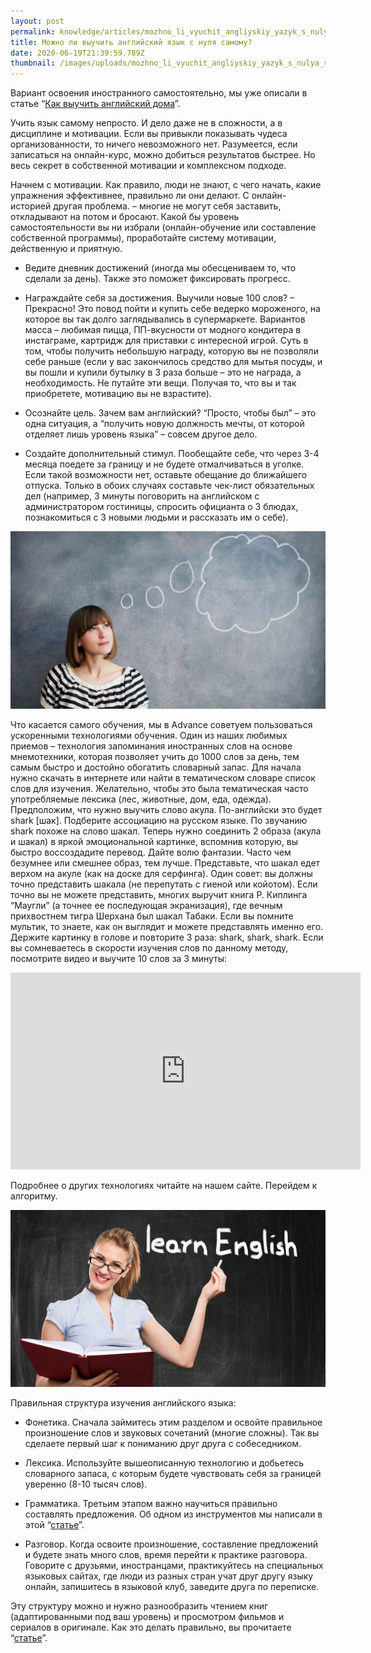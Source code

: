 ```yaml
---
layout: post
permalink: knowledge/articles/mozhno_li_vyuchit_angliyskiy_yazyk_s_nulya_samomu/index.html
title: Можно ли выучить английский язык с нуля самому?
date: 2020-06-19T21:39:59.789Z
thumbnail: /images/uploads/mozhno_li_vyuchit_angliyskiy_yazyk_s_nulya_samomu-01.jpg
---
```

Вариант освоения иностранного самостоятельно, мы уже описали в статье “[Как выучить английский дома](../kak_vyuchit_angliyskiy_doma/index.html)”. 

Учить язык самому непросто. И дело даже не в сложности, а в дисциплине и мотивации. Если вы привыкли показывать чудеса организованности, то ничего невозможного нет. Разумеется, если записаться на онлайн-курс, можно добиться результатов быстрее. Но весь секрет в собственной мотивации и комплексном подходе. 

Начнем с мотивации. Как правило, люди не знают, с чего начать, какие упражнения эффективнее, правильно ли они делают. С онлайн-историей другая проблема. – многие не могут себя заставить, откладывают на потом и бросают. Какой бы уровень самостоятельности вы ни избрали (онлайн-обучение или составление собственной программы), проработайте систему мотивации, действенную и приятную. 

- Ведите дневник достижений (иногда мы обесцениваем то, что сделали за день). Также это поможет фиксировать прогресс.

- Награждайте себя за достижения. Выучили новые 100 слов? – Прекрасно! Это повод пойти и купить себе ведерко мороженого, на которое вы так долго заглядывались в супермаркете. Вариантов масса – любимая пицца, ПП-вкусности от модного кондитера в инстаграме, картридж для приставки с интересной игрой. Суть в том, чтобы получить небольшую награду, которую вы не позволяли себе раньше (если у вас закончилось средство для мытья посуды, и вы пошли и купили бутылку в 3 раза больше – это не награда, а необходимость. Не путайте эти вещи. Получая то, что вы и так приобретете, мотивацию вы не взрастите).

- Осознайте цель. Зачем вам английский? “Просто, чтобы был” – это одна ситуация, а “получить новую должность мечты, от которой отделяет лишь уровень языка” – совсем другое дело.

- Создайте дополнительный стимул. Пообещайте себе, что через 3-4 месяца поедете за границу и не будете отмалчиваться в уголке. Если такой возможности нет, оставьте обещание до ближайшего отпуска. Только в обоих случаях составьте чек-лист обязательных дел (например, 3 минуты поговорить на английском с администратором гостиницы, спросить официанта о 3 блюдах, познакомиться с 3 новыми людьми и рассказать им о себе). 

![](/images/uploads/mozhno_li_vyuchit_angliyskiy_yazyk_s_nulya_samomu-02.jpg)

Что касается самого обучения, мы в Advance советуем пользоваться ускоренными технологиями обучения. Один  из наших любимых приемов – технология запоминания иностранных слов на основе мнемотехники, которая позволяет учить до 1000 слов за день, тем самым быстро и достойно обогатить словарный запас. Для начала нужно скачать в интернете или найти в тематическом словаре список слов для изучения. Желательно, чтобы это была тематическая часто употребляемые лексика (лес, животные, дом, еда, одежда). Предположим, что нужно выучить слово акула. По-английски это будет shark [шак]. Подберите ассоциацию на русском языке. По звучанию shark похоже на слово шакал. Теперь нужно соединить 2 образа (акула и шакал) в яркой эмоциональной картинке, вспомнив которую, вы быстро воссоздадите перевод. Дайте волю фантазии. Часто чем безумнее или смешнее образ, тем лучше. Представьте, что шакал едет верхом на акуле (как на доске для серфинга). Один совет: вы должны точно представить шакала (не перепутать с гиеной или койотом). Если точно вы не можете представить, многих выручит книга Р. Киплинга “Маугли” (а точнее ее последующая экранизация), где вечным прихвостнем тигра Шерхана был шакал Табаки. Если вы помните мультик, то знаете, как он выглядит и можете представлять именно его. Держите картинку в голове и повторите 3 раза: shark, shark, shark. Если вы сомневаетесь в скорости изучения слов по данному методу, посмотрите видео и выучите 10 слов за 3 минуты:

<iframe width="560" height="315" src="https://www.youtube.com/embed/Oe4r_u9Ej9E" frameborder="0" allow="accelerometer; autoplay; encrypted-media; gyroscope; picture-in-picture" allowfullscreen></iframe>

Подробнее о других технологиях читайте на нашем сайте. Перейдем к алгоритму.

![](/images/uploads/mozhno_li_vyuchit_angliyskiy_yazyk_s_nulya_samomu-03.jpg)

Правильная структура изучения английского языка:

- Фонетика. Сначала займитесь этим разделом и освойте правильное произношение слов и звуковых сочетаний (многие сложны). Так вы сделаете первый шаг к пониманию друг друга с собеседником.

- Лексика. Используйте вышеописанную технологию и добьетесь словарного запаса, с которым будете чувствовать себя за границей уверенно (8-10 тысяч слов).

- Грамматика. Третьим этапом важно научиться правильно составлять предложения. Об одном из инструментов мы написали в этой “[статье](../kak_vyuchit_angliyskiy_s_nulya/index.html)”.

- Разговор. Когда освоите произношение, составление предложений и будете знать много слов, время перейти к практике разговора. Говорите с друзьями, иностранцами, практикуйтесь на специальных языковых сайтах, где люди из разных стран учат друг другу языку онлайн, запишитесь в языковой клуб, заведите друга по переписке. 

Эту структуру можно и нужно разнообразить чтением книг (адаптированными под ваш уровень) и просмотром фильмов и сериалов в оригинале. Как это делать правильно, вы прочитаете “[статье](../kak_uchit_angliyskiy_po_pesnyam_i_serialam/index.html)”.